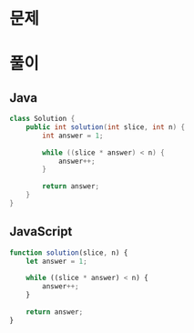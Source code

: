 # 문제

# 풀이
## Java
```java
class Solution {
    public int solution(int slice, int n) {
        int answer = 1;
        
        while ((slice * answer) < n) {
            answer++;
        }
        
        return answer;
    }
}
```

## JavaScript
```javascript
function solution(slice, n) {
    let answer = 1;
    
    while ((slice * answer) < n) {
        answer++;
    }
    
    return answer;
}
```
